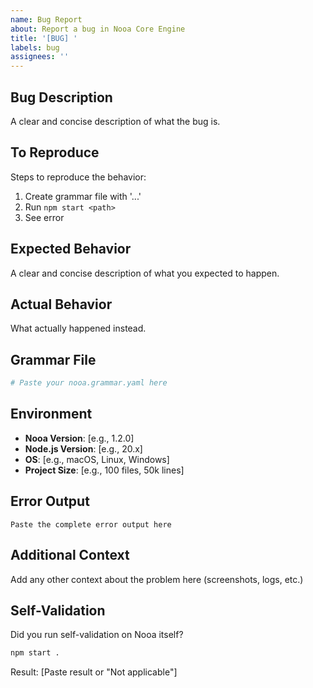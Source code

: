 ```yaml
---
name: Bug Report
about: Report a bug in Nooa Core Engine
title: '[BUG] '
labels: bug
assignees: ''
---
```


## Bug Description

A clear and concise description of what the bug is.

## To Reproduce

Steps to reproduce the behavior:

1. Create grammar file with '...'
2. Run `npm start <path>`
3. See error

## Expected Behavior

A clear and concise description of what you expected to happen.

## Actual Behavior

What actually happened instead.

## Grammar File

```yaml
# Paste your nooa.grammar.yaml here
```

## Environment

- **Nooa Version**: [e.g., 1.2.0]
- **Node.js Version**: [e.g., 20.x]
- **OS**: [e.g., macOS, Linux, Windows]
- **Project Size**: [e.g., 100 files, 50k lines]

## Error Output

```
Paste the complete error output here
```

## Additional Context

Add any other context about the problem here (screenshots, logs, etc.)

## Self-Validation

Did you run self-validation on Nooa itself?

```bash
npm start .
```

Result: [Paste result or "Not applicable"]
